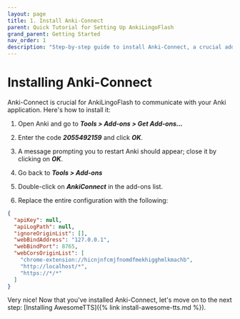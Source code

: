 ```yaml
---
layout: page
title: 1. Install Anki-Connect
parent: Quick Tutorial for Setting Up AnkiLingoFlash
grand_parent: Getting Started
nav_order: 1
description: "Step-by-step guide to install Anki-Connect, a crucial add-on for AnkiLingoFlash. Learn how to set up this tool to enable seamless communication between AnkiLingoFlash and your Anki application."
---
```


# Installing Anki-Connect

Anki-Connect is crucial for AnkiLingoFlash to communicate with your Anki application. Here's how to install it:

1. Open Anki and go to <i><strong>Tools > Add-ons > Get Add-ons...</strong></i>

2. Enter the code <i><strong>2055492159</strong></i> and click <i><strong>OK</strong></i>.

3. A message prompting you to restart Anki should appear; close it by clicking on <i><strong>OK</strong></i>.

4. Go back to <i><strong>Tools > Add-ons</strong></i>

5. Double-click on <i><strong>AnkiConnect</strong></i> in the add-ons list.

6. Replace the entire configuration with the following:

```json
{
  "apiKey": null,
  "apiLogPath": null,
  "ignoreOriginList": [],
  "webBindAddress": "127.0.0.1",
  "webBindPort": 8765,
  "webCorsOriginList": [
    "chrome-extension://hicnjnfcmjfnomdfmekhigghmlkmachb",
    "http://localhost/*",
    "https://*/*"
  ]
}
```

Very nice! Now that you've installed Anki-Connect, let's move on to the next step: [Installing AwesomeTTS]({% link install-awesome-tts.md %}).